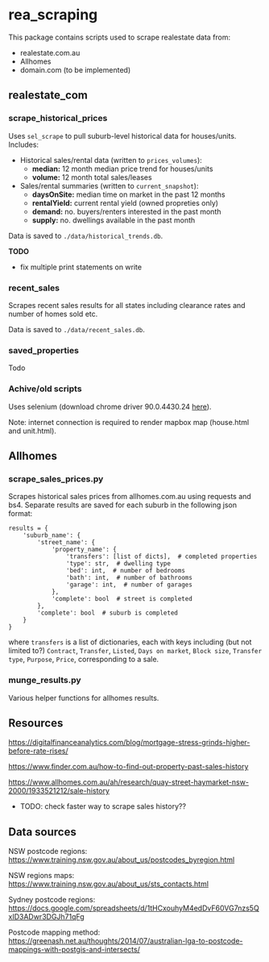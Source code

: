 # rea_scraping
This package contains scripts used to scrape realestate data from:
- realestate.com.au
- Allhomes
- domain.com (to be implemented)

## realestate_com
### scrape_historical_prices
Uses `sel_scrape` to pull suburb-level historical data for houses/units. Includes:
* Historical sales/rental data (written to `prices_volumes`):
    - **median:** 12 month median price trend for houses/units
    - **volume:** 12 month total sales/leases
* Sales/rental summaries (written to `current_snapshot`):
    - **daysOnSite:** median time on market in the past 12 months
    - **rentalYield:** current rental yield (owned propreties only)
    - **demand:** no. buyers/renters interested in the past month
    - **supply:** no. dwellings available in the past month

Data is saved to `./data/historical_trends.db`.

__TODO__
- fix multiple print statements on write

### recent_sales
Scrapes recent sales results for all states including clearance rates and number of homes sold etc.

Data is saved to `./data/recent_sales.db`.

### saved_properties
Todo


### Achive/old scripts
Uses selenium (download chrome driver 90.0.4430.24 [here](https://chromedriver.storage.googleapis.com/index.html?path=90.0.4430.24/)).

Note: internet connection is required to render mapbox map (house.html and unit.html).

## Allhomes

### **scrape_sales_prices.py**
Scrapes historical sales prices from allhomes.com.au using requests and bs4. Separate results are saved for each suburb in the following json format:
```
results = {
    'suburb_name': {
        'street_name': {
            'property_name': {
                'transfers': [list of dicts],  # completed properties
                'type': str,  # dwelling type
                'bed': int,  # number of bedrooms
                'bath': int,  # number of bathrooms
                'garage': int,  # number of garages
            },
            'complete': bool  # street is completed
        },
        'complete': bool  # suburb is completed
    }
}
```
where `transfers` is a list of dictionaries, each with keys including (but not limited to?) `Contract`, `Transfer`, `Listed`, `Days on market`, `Block size`, `Transfer type`, `Purpose`, `Price`, corresponding to a sale.

### **munge_results.py**
Various helper functions for allhomes results.

## Resources
https://digitalfinanceanalytics.com/blog/mortgage-stress-grinds-higher-before-rate-rises/

https://www.finder.com.au/how-to-find-out-property-past-sales-history

https://www.allhomes.com.au/ah/research/quay-street-haymarket-nsw-2000/1933521212/sale-history
* TODO: check faster way to scrape sales history??

## Data sources
NSW postcode regions: https://www.training.nsw.gov.au/about_us/postcodes_byregion.html

NSW regions maps: https://www.training.nsw.gov.au/about_us/sts_contacts.html


Sydney postcode regions: https://docs.google.com/spreadsheets/d/1tHCxouhyM4edDvF60VG7nzs5QxID3ADwr3DGJh71qFg

Postcode mapping method: https://greenash.net.au/thoughts/2014/07/australian-lga-to-postcode-mappings-with-postgis-and-intersects/